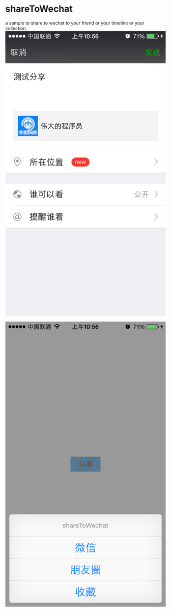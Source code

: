 # shareToWechat
a sample to share to wechat to your friend or your timeline or your collection.
![image](https://github.com/crossPQW/shareToWechat/blob/master/screenshot/2CF0E1B73654DF62EAF23A9D1DF28765.png)  

![image](https://github.com/crossPQW/shareToWechat/blob/master/screenshot/IMG_0739.PNG)
